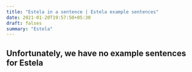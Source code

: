 ```yaml
---
title: "Estela in a sentence | Estela example sentences"
date: 2021-01-20T19:57:50+05:30
draft: falses
summary: "Estela"
---
```

## Unfortunately, we have no example sentences for Estela                 
